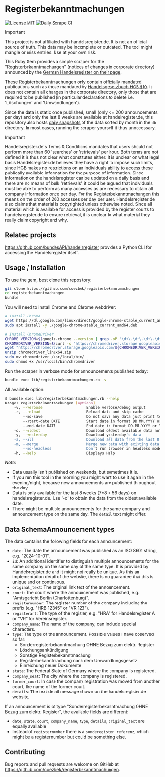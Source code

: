 # Registerbekanntmachungen

[![License MIT](https://img.shields.io/badge/license-MIT-blue.svg)](./LICENSE)
[![Daily Scrape CI](https://github.com/coezbek/registerbekanntmachungen/actions/workflows/daily_scrape.yml/badge.svg)](https://github.com/coezbek/registerbekanntmachungen/actions/workflows/daily_scrape.yml) 

> [!IMPORTANT]
> This project is not affiliated with handelsregister.de. It is not an official source of truth. This data may be incomplete or outdated. The tool might mangle or miss entries. Use at your own risk.

This Ruby Gem provides a simple scraper for the "Registerbekanntmachungen" (notices of changes in corporate directory) announced by the [German Handelsregister on their page](https://www.handelsregister.de/rp_web/xhtml/bekanntmachungen.xhtml).

These Registerbekanntmachungen only contain officially mandated publications such as those mandated by [Handelsgesetzbuch HGB §10](https://www.gesetze-im-internet.de/hgb/__10.html). It does not contain all changes in the corporate directory, only those that are required to be published (in particular declarations to delete i.e. 'Löschungen' and 'Umwandlungen'). 

Since the data is static once published, small (only <= 200 announcements per day) and only the last 8 weeks are available at handelregister.de, this repository also hosts [daily snapshots](./db) of the data sorted by month in the `db` directory. In most cases, running the scraper yourself it thus unnecessary. 

> [!IMPORTANT]
> Handelsregister.de's Terms & Conditions mandates that users should not perform more than 60 'searches' or 'retrievals' per hour. Both terms are not defined it is thus not clear what constitutes either. It is unclear on what legal basis Handelsregister.de believes they have a right to impose such limits, since HGB makes no restrictions on an individuals ability to access these publically available information for the purpose of information. Since information on the handelsregister can be updated on a daily basis and there are no means of bulk 'retrievals', it could be argued that individuals must be able to perform as many accesses as are necessary to obtain all company information once per day. For the Registerbekanntmachungen this means on the order of 200 accesses per day per user.
> Handelsregister.de also claims that material is copyrighted unless otherwise noted. Since all material which is available for access is provided by the register courts to handelsregister.de to ensure retrieval, it is unclear to what material they really claim copyright and why.

## Related projects

https://github.com/bundesAPI/handelsregister provides a Python CLI for accessing the Handelsregister itself. 

## Usage / Installation

To use the gem, best clone this repository:

```bash
git clone https://github.com/coezbek/registerbekanntmachungen
cd registerbekanntmachungen
bundle
```

You will need to install Chrome and Chrome webdriver:

```bash
# Install Chrome
wget https://dl.google.com/linux/direct/google-chrome-stable_current_amd64.deb
sudo apt install -y ./google-chrome-stable_current_amd64.deb

# Install ChromeDriver
CHROME_VERSION=$(google-chrome --version | grep -oP '\d+\.\d+\.\d+\.\d+')
CHROMEDRIVER_VERSION=$(curl -s "https://chromedriver.storage.googleapis.com/LATEST_RELEASE")
wget "https://chromedriver.storage.googleapis.com/${CHROMEDRIVER_VERSION}/chromedriver_linux64.zip"
unzip chromedriver_linux64.zip
sudo mv chromedriver /usr/local/bin/
sudo chmod +x /usr/local/bin/chromedriver
```

Run the scraper in verbose mode for announcements published today:

```bash
bundle exec lib/registerbekanntmachungen.rb -v
```

All available option:

```bash
$ bundle exec lib/registerbekanntmachungen.rb --help
Usage: registerbekanntmachungen [options]
    -v, --verbose                    Enable verbose/debug output
    -r, --reload                     Reload data and skip cache
        --no-save                    Do not save any data just print to stdout
        --start-date DATE            Start date in format DD.MM.YYYY or YYYY-MM-DD
        --end-date DATE              End date in format DD.MM.YYYY or YYYY-MM-DD
    -o, --oldest                     Download oldest available data not already saved
    -y, --yesterday                  Download yesterday's data    
    -a, --all                        Download all data from the last 8 weeks
    -m, --merge                      Merge new data with existing data
        --no-headless                Don't run browser in headless mode
    -h, --help                       Displays Help
```

*Note*: 
- Data usually isn't published on weekends, but sometimes it is.
- If you run this tool in the morning you might want to use it again in the evening/night, because new announcements are published throughout the day.
- Data is only available for the last 8 weeks (7*8 = 56 days) on handelsregister.de. Use '-o' to obtain the data from the oldest available date.
- There might be multiple announcements for the same company and announcement type on the same day. The `detail` text might differ.

## Data SchemaAnnouncement types

The data contains the following fields for each announcement:

- `date`: The date the announcement was published as an ISO 8601 string, e.g. "2024-10-01".
- `id`: An additional identifier to distinguish multiple announcements for the same company on the same day of the same type. It is provided by Handelsregister.de and it might not really be unique. As this an implementation detail of the website, there is no guarantee that this is unique and or continuous. 
- `original_text`: The original link text of the announcement.
- `court`: The court where the announcement was published, e.g. "Amtsgericht Berlin (Charlottenburg)".
- `registernumber`: The register number of the company including the prefix (e.g. "HRB 12345" or "VR 123").
- `registerart`: The type of the register, e.g. "HRA" for Handelsregister A or "VR" for Vereinsregister.
- `company_name`: The name of the company, can include special characters.
- `type`: The type of the announcement. Possible values I have observed so far:
  - Sonderregisterbekanntmachung OHNE Bezug zum elektr. Register
  - Löschungsankündigung
  - Sonstige Registerbekanntmachung
  - Registerbekanntmachung nach dem Umwandlungsgesetz
  - Einreichung neuer Dokumente
- `state`: The Federal State of Germany where the company is registered.
- `company_seat`: The city where the company is registered.
- `former_court`: In case the company registration was moved from another court, the name of the former court.
- `details`: The text detail message shown on the handelsregister.de website.

If an announcement is of type "Sonderregisterbekanntmachung OHNE Bezug zum elektr. Register", the available fields are different:

- `date`, `state`, `court`, `company_name`, `type`, `details`, `original_text` are equally available
- Instead of `registernumber` there is a `sonderegister_referenz`, which might be a registernumber but could be something else.

## Contributing

Bug reports and pull requests are welcome on GitHub at https://github.com/coezbek/registerbekanntmachungen.
